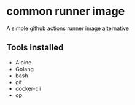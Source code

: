# common runner image
A simple github actions runner image alternative

## Tools Installed
- Alpine
- Golang
- bash
- git
- docker-cli
- op
